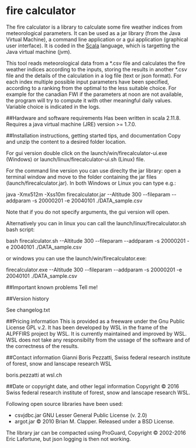 
# fire calculator

The fire calculator is a library to calculate some fire weather indices from meteorological parameters. It can be used as a jar library (from the Java Virtual Machine), a command line application or a gui application (graphical user interface).
It is coded in the [Scala](http://www.scala-lang.org) language, which is targetting the Java virtual machine (jvm).

This tool reads meteorological data from a \*.csv file and calculates the fire weather indices according to the inputs, storing the results in another \*.csv file and the details of the calculation in a log file (text or json format). For each index multiple possible input parameters have been specified, according to a ranking from the optimal to the less suitable choice. For example for the canadian FWI if the parameters at noon are not available, the program will try to compute it with other meaningful daily values. Variable choice is indicated in the logs.


##Hardware and software requirements
Has been written in scala 2.11.8.
Requires a java virtual machine (JRE) version >= 1.7.0.



##Installation instructions, getting started tips, and documentation
Copy and unzip the content to a desired folder location.

For gui version double click on the launch/win/firecalculator-ui.exe (Windows) or launch/linux/firecalculator-ui.sh (Linux) file.

For the command line version you can use direclty the jar library: open a terminal window 
and move to the folder containing the jar files (launch/firecalculator.jar). 
In both Windows or Linux you can type e.g.:

   java -Xmx512m -Xss10m firecalculator.jar  --Altitude 300 --fileparam  --addparam  -s 20000201 -e 20040101  ./DATA_sample.csv
   
Note that if you do not specify arguments, the gui version will open.
   
Alternatively you can in linux you can call the launch/linux/firecalculator.sh bash script:
  
   bash firecalculator.sh --Altitude 300 --fileparam --addparam  -s 20000201 -e 20040101  ./DATA_sample.csv
   
or windows you can use the launch/win/firecalculator.exe:

   firecalculator.exe --Altitude 300 --fileparam --addparam  -s 20000201 -e 20040101  ./DATA_sample.csv
   



##Important known problems
Tell me!


##Version history

See changelog.txt 


##Pricing information
This is provided as a freeware under the Gnu Public License GPL v.2. 
It has been developed by WSL in the frame of the ALPFFIRS project by WSL.
It is currently maintained and improved by WSL.
WSL does not take any responsibilty from the ussage of the software and of the correctness of the results.

##Contact information
Gianni Boris Pezzatti, 
Swiss federal research institute of forest, snow and lanscape research WSL

boris.pezzatti at wsl.ch


##Date or copyright date, and other legal information
Copyright © 2016 Swiss federal research institute of forest, snow and lanscape research WSL.

Following open source libraries have been used:
- csvjdbc.jar    		GNU Lesser General Public License (v. 2.0)
- argot.jar      		© 2010 Brian M. Clapper. Released under a BSD License.

The library jar can be compacted using ProGuard, Copyright © 2002-2016 Eric Lafortune, but json logging is then not working. 


